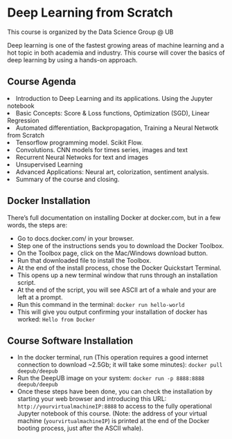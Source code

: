 # Deep Learning from Scratch

This course is organized by the Data Science Group @ UB

Deep learning is one of the fastest growing areas of machine learning and a hot topic in both academia and industry.
This course will cover the basics of deep learning by using a hands-on approach.

## Course Agenda

<li> Introduction to Deep Learning and its applications. Using the Jupyter notebook 
<li> Basic Concepts: Score & Loss functions, Optimization (SGD), Linear Regression
<li> Automated differentiation, Backpropagation, Training a Neural Netwotk from Scratch
<li> Tensorflow programming model. Scikit Flow.
<li> Convolutions. CNN models for times series, images and text
<li> Recurrent Neural Netwoks for text and images
<li> Unsupervised Learning
<li> Advanced Applications: Neural art, colorization, sentiment analysis.
<li> Summary of the course and closing.

## Docker Installation

There’s full documentation on installing Docker at docker.com, but in a few words, the steps are:

+ Go to docs.docker.com/ in your browser.
+ Step one of the instructions sends you to download the Docker Toolbox.
+ On the Toolbox page, click on the Mac/Windows download button.
+ Run that downloaded file to install the Toolbox.
+ At the end of the install process, chose the Docker Quickstart Terminal.
+ This opens up a new terminal window that runs through an installation script.
+ At the end of the script, you will see ASCII art of a whale and your are left at a prompt.
+ Run this command in the terminal: ``docker run hello-world``
+ This will give you output confirming your installation of docker has worked: ``Hello from Docker``

## Course Software Installation

+ In the docker terminal, run (This operation requires a good internet connection to download ~2.5Gb; it will take some minutes):  ``docker pull deepub/deepub``    
+ Run the DeepUB image on your system: ``docker run -p 8888:8888 deepub/deepub``
+ Once these steps have been done, you can check the installation by starting your web browser and introducing this  URL: ``http://yourvirtualmachineIP:8888`` to access to the fully operational Jupyter notebook of this course. (Note: the address of your virtual machine (``yourvirtualmachineIP``) is printed at the end of the Docker booting process, just after the ASCII whale).
